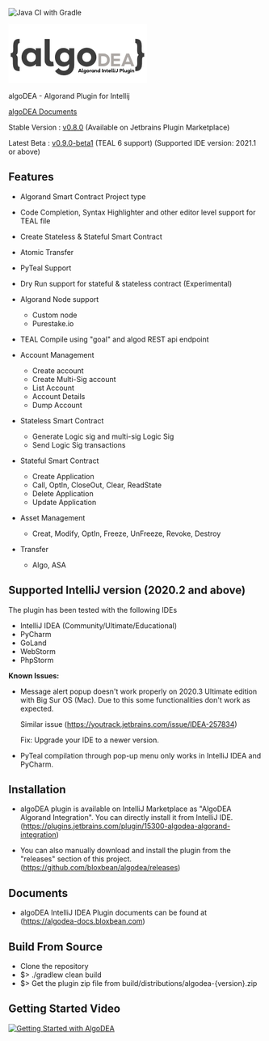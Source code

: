 ![Java CI with Gradle](https://github.com/bloxbean/algorand-idea-plugin/workflows/Java%20CI%20with%20Gradle/badge.svg?branch=master)

![algoDEA](https://github.com/bloxbean/algodea/raw/master/src/main/resources/icons/algorand_intellij.png)

algoDEA - Algorand Plugin for Intellij

[algoDEA Documents](https://algodea-docs.bloxbean.com)

Stable Version : [v0.8.0](https://github.com/bloxbean/algodea/releases/tag/v0.8.0) (Available on Jetbrains Plugin Marketplace)

Latest Beta : [v0.9.0-beta1](https://github.com/bloxbean/algodea/releases/tag/v0.9.0-beta1) (TEAL 6 support) (Supported IDE version: 2021.1 or above)

## Features
  - Algorand Smart Contract Project type
  - Code Completion, Syntax Highlighter and other editor level support for TEAL file
  - Create Stateless & Stateful Smart Contract
  - Atomic Transfer
  - PyTeal Support
  - Dry Run support for stateful & stateless contract (Experimental)

  - Algorand Node support
      - Custom node
      - Purestake.io
  - TEAL Compile using "goal" and algod REST api endpoint 
  - Account Management
      - Create account
      - Create Multi-Sig account
      - List Account
      - Account Details
      - Dump Account
  - Stateless Smart Contract
      - Generate Logic sig and multi-sig Logic Sig 
      - Send Logic Sig transactions
  - Stateful Smart Contract 
      - Create Application
      - Call, OptIn, CloseOut, Clear, ReadState
      - Delete Application
      - Update Application
  - Asset Management
      - Creat, Modify, OptIn, Freeze, UnFreeze, Revoke, Destroy
      
  - Transfer 
      - Algo, ASA
      
## Supported IntelliJ version (2020.2 and above)

The plugin has been tested with the following IDEs

- IntelliJ IDEA (Community/Ultimate/Educational)
- PyCharm
- GoLand
- WebStorm
- PhpStorm

**Known Issues:**
 - Message alert popup doesn't work properly on 2020.3 Ultimate edition with Big Sur OS (Mac). Due to this some functionalities don't work as expected.
   
   Similar issue (https://youtrack.jetbrains.com/issue/IDEA-257834)
   
   Fix: Upgrade your IDE to a newer version.
   
 - PyTeal compilation through pop-up menu only works in IntelliJ IDEA and PyCharm.

## Installation
- algoDEA plugin is available on IntelliJ Marketplace as "AlgoDEA Algorand Integration". You can directly install it from IntelliJ IDE.
(https://plugins.jetbrains.com/plugin/15300-algodea-algorand-integration)

- You can also manually download and install the plugin from the "releases" section of this project.
(https://github.com/bloxbean/algodea/releases)


## Documents

* algoDEA IntelliJ IDEA Plugin documents can be found at  (https://algodea-docs.bloxbean.com)

## Build From Source
* Clone the repository
* $> ./gradlew clean build
* $> Get the plugin zip file from build/distributions/algodea-{version}.zip 

## Getting Started Video

[![Getting Started with AlgoDEA](https://img.youtube.com/vi/sah1z0BinW0/0.jpg)](https://youtu.be/sah1z0BinW0)

